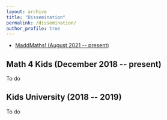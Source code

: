 ```yaml
---
layout: archive
title: "Dissemination"
permalink: /dissemination/
author_profile: true
---
```


- [MaddMaths! (August 2021 -- present)](maddmaths.md)


## Math 4 Kids (December 2018 -- present)

To do

## Kids University (2018 -- 2019)

To do
